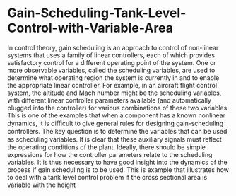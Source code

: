 # Gain-Scheduling-Tank-Level-Control-with-Variable-Area
In control theory, gain scheduling is an approach to control of non-linear systems that uses a family of linear controllers, each of which provides satisfactory control for a different operating point of the system.  One or more observable variables, called the scheduling variables, are used to determine what operating region the system is currently in and to enable the appropriate linear controller. For example, in an aircraft flight control system, the altitude and Mach number might be the scheduling variables, with different linear controller parameters available (and automatically plugged into the controller) for various combinations of these two variables. This is one of the examples that when a component has a known nonlinear dynamics,  It is diﬃcult to give general rules for designing gain-scheduling controllers. The key question is to determine the variables that can be used as scheduling variables. It is clear that these auxiliary signals must reﬂect the operating conditions of the plant. Ideally, there should be simple expressions for how the controller parameters relate to the scheduling variables. It is thus necessary to have good insight into the dynamics of the process if gain scheduling is to be used.  This is example that illustrates how to deal with a tank level control problem if the cross sectional area is variable with the height
